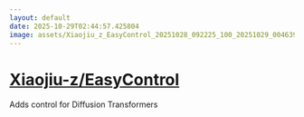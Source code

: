 ```yaml
---
layout: default
date: 2025-10-29T02:44:57.425804
image: assets/Xiaojiu_z_EasyControl_20251028_092225_100_20251029_004639_08a20a--20251029T014702000--cropped.png
---
```


# [Xiaojiu-z/EasyControl](https://github.com/Xiaojiu-z/EasyControl/)

Adds control for Diffusion Transformers
